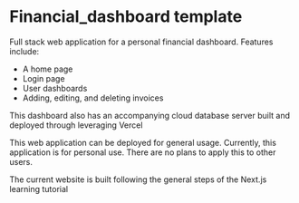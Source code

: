 # Financial_dashboard template
Full stack web application for a personal financial dashboard. Features include:
- A home page
- Login page
- User dashboards
- Adding, editing, and deleting invoices

This dashboard also has an accompanying cloud database server built and deployed through leveraging Vercel

This web application can be deployed for general usage. 
Currently, this application is for personal use. There are no plans to apply this to other users.

The current website is built following the general steps of the Next.js learning tutorial